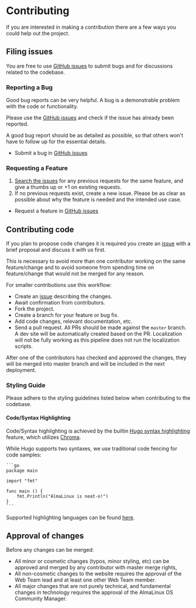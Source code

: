 # Contributing

If you are interested in making a contribution there are a few ways you could help out the project.

## Filing issues

You are free to use [GitHub issues](https://github.com/AlmaLinux/almalinux.org/issues) to submit bugs and for
discussions related to the codebase.

### Reporting a Bug

Good bug reports can be very helpful. A bug is a demonstrable problem with the code or functionality.

Please use the [GitHub issues](https://github.com/AlmaLinux/almalinux.org/issues) and check if the issue has
already been reported.

A good bug report should be as detailed as possible, so that others won't have to follow up for the essential details.

- Submit a bug in [GitHub issues](https://github.com/AlmaLinux/almalinux.org/issues)

### Requesting a Feature

1. [Search the issues](https://github.com/AlmaLinux/almalinux.org/issues) for any previous requests for the same
   feature, and give a thumbs up or +1 on existing requests.
1. If no previous requests exist, create a new issue. Please be as clear as possible about why the feature is needed and
   the intended use case.

- Request a feature in [GitHub issues](https://github.com/AlmaLinux/almalinux.org/issues)

## Contributing code

If you plan to propose code changes it is required you create
an [issue](https://github.com/AlmaLinux/almalinux.org/issues) with a brief proposal and discuss it with us first.

This is necessary to avoid more than one contributor working on the same feature/change and to avoid someone from
spending time on feature/change that would not be merged for any reason.

For smaller contributions use this workflow:

* Create an [issue](https://github.com/AlmaLinux/almalinux.org/issues) describing the changes.
* Await confirmation from contributors.
* Fork the project.
* Create a branch for your feature or bug fix.
* Add code changes, relevant documentation, etc.
* Send a pull request.  All PRs should be made against the `master` branch.  A dev site will be automatically created
  based on the PR.  Localization will not be fully working as this pipeline does not run the localization scripts.

After one of the contributors has checked and approved the changes, they will be merged into master branch and will be
included in the next deployment.

### Styling Guide

Please adhere to the styling guidelines listed below when contributing to the codebase.

#### Code/Syntax Highlighting

Code/Syntax highlighting is achieved by the builtin [Hugo syntax highlighting](https://gohugo.io/content-management/syntax-highlighting/) feature, which utilizes [Chroma](https://github.com/alecthomas/chroma).

While Hugo supports two syntaxes, we use traditional code fencing for code samples:

````plaintext
```go
package main

import "fmt"

func main () {
    fmt.Println("AlmaLinux is neat-o!")
}
```
````

Supported highlighting languages can be found [here](https://gohugo.io/content-management/syntax-highlighting/#list-of-chroma-highlighting-languages).

## Approval of changes

Before any changes can be merged:

- All minor or cosmetic changes (typos, minor styling, etc) can be approved and merged by any contributor with master
  merge rights,
- All non-cosmetic changes to the website requires the approval of the Web Team lead and at least one other Web Team
  member.
- All major changes that are not purely technical, and fundamental changes in technology requires the approval of the
  AlmaLinux OS Community Manager.
